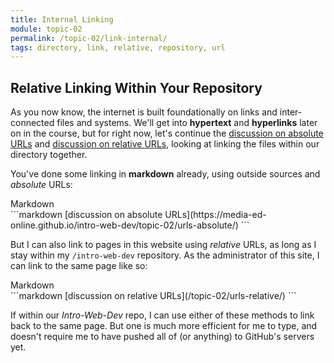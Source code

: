 ```yaml
---
title: Internal Linking
module: topic-02
permalink: /topic-02/link-internal/
tags: directory, link, relative, repository, url
---
```


<div class="divider-heading"></div>

## Relative Linking Within Your Repository
As you now know, the internet is built foundationally on links and inter-connected files and systems. We'll get into **hypertext** and **hyperlinks** later on in the course, but for right now, let's continue the [discussion on absolute URLs](../urls-absolute/) and [discussion on relative URLs](../urls-relative/), looking at linking the files within our directory together.

You've done some linking in **markdown** already, using outside sources and _absolute_ URLs:


<div id="code-heading">Markdown</div>
```markdown
[discussion on absolute URLs](https://media-ed-online.github.io/intro-web-dev/topic-02/urls-absolute/)
```


<br />

But I can also link to pages in this website using _relative_ URLs, as long as I stay within my  `/intro-web-dev` repository. As the administrator of this site, I can link to the same page like so:


<div id="code-heading">Markdown</div>
```markdown
[discussion on relative URLs](/topic-02/urls-relative/)
```


<br />

If within our _Intro-Web-Dev_ repo, I can use either of these methods to link back to the same page. But one is much more efficient for me to type, and doesn't require me to have pushed all of (or anything) to GitHub's servers yet.
